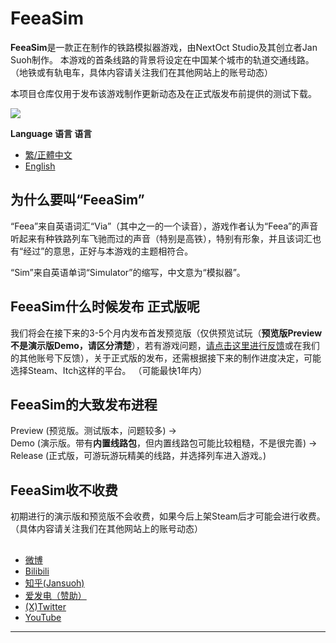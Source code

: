# FeeaSim

**FeeaSim**是一款正在制作的铁路模拟器游戏，由NextOct Studio及其创立者Jan Suoh制作。 本游戏的首条线路的背景将设定在中国某个城市的轨道交通线路。（地铁或有轨电车，具体内容请关注我们在其他网站上的账号动态） 

本项目仓库仅用于发布该游戏制作更新动态及在正式版发布前提供的测试下载。

![](https://i0.hdslb.com/bfs/new_dyn/watermark/793cec0c9dd8844ccf72696171864abb3546637144165029.png)

**Language 语言 语言**
  
- [繁/正體中文](https://github.com/Jansuoh/FeeaSim/blob/main/README_ZH-HANT.md)
- [English](https://github.com/Jansuoh/FeeaSim)

## 为什么要叫“FeeaSim”

“Feea”来自英语词汇“Via”（其中之一的一个读音），游戏作者认为“Feea”的声音听起来有种铁路列车飞驰而过的声音（特别是高铁），特别有形象，并且该词汇也有“经过”的意思，正好与本游戏的主题相符合。 

“Sim”来自英语单词“Simulator”的缩写，中文意为“模拟器”。

## FeeaSim什么时候发布 正式版呢

我们将会在接下来的3-5个月内发布首发预览版（仅供预览试玩（**预览版Preview不是演示版Demo，请区分清楚**），若有游戏问题，[请点击这里进行反馈](http://https://github.com/Jansuoh/FeeaSim/issues)或在我们的其他账号下反馈），关于正式版的发布，还需根据接下来的制作进度决定，可能选择Steam、Itch这样的平台。 （可能最快1年内）

## FeeaSim的大致发布进程

Preview (预览版。测试版本，问题较多) →  
Demo (演示版。带有**内置线路包**，但内置线路包可能比较粗糙，不是很完善) →  
Release (正式版，可游玩游玩精美的线路，并选择列车进入游戏。)

## FeeaSim收不收费

初期进行的演示版和预览版不会收费，如果今后上架Steam后才可能会进行收费。（具体内容请关注我们在其他网站上的账号动态）


##

- [微博](https://weibo.com/u/7906018667)
- [Bilibili](https://space.bilibili.com/3546637144165029)
- [知乎(Jansuoh)](https://www.zhihu.com/people/e-yes-71)
- [爱发电（赞助）](https://afdian.net/a/jansuoh)
- [(X)Twitter](http://twitter.com/NextOctStudio)
- [YouTube](http://www.youtube.com/@NextOctStudio)

----------

